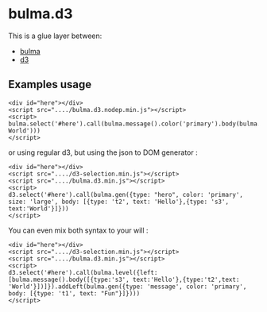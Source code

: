 # bulma.d3

This is a glue layer between:
- [bulma](https://bulma.io/)
- [d3](https://d3js.org/)


## Examples usage

```
<div id="here"></div>
<script src="..../bulma.d3.nodep.min.js"></script>
<script>
bulma.select('#here').call(bulma.message().color('primary').body(bulma.h1('Hello World')))
</script>
```

or using regular d3, but using the json to DOM generator :

```
<div id="here"></div>
<script src="..../d3-selection.min.js"></script>
<script src="..../bulma.d3.min.js"></script>
<script>
d3.select('#here').call(bulma.gen({type: "hero", color: 'primary', size: 'large', body: [{type: 't2', text: 'Hello'},{type: 's3', text:'World'}]}))
</script>
```

You can even mix both syntax to your will :

```
<div id="here"></div>
<script src="..../d3-selection.min.js"></script>
<script src="..../bulma.d3.min.js"></script>
<script>
d3.select('#here').call(bulma.level({left:[bulma.message().body([{type:'s3', text:'Hello'},{type:'t2',text: 'World'}])]}).addLeft(bulma.gen({type: 'message', color: 'primary', body: [{type: 't1', text: "Fun"}]})))
</script>
```
